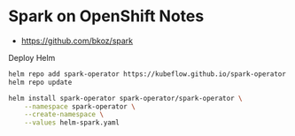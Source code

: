 # Spark on OpenShift Notes

- https://github.com/bkoz/spark

Deploy Helm

```sh
helm repo add spark-operator https://kubeflow.github.io/spark-operator
helm repo update

helm install spark-operator spark-operator/spark-operator \
    --namespace spark-operator \
    --create-namespace \
    --values helm-spark.yaml
```
